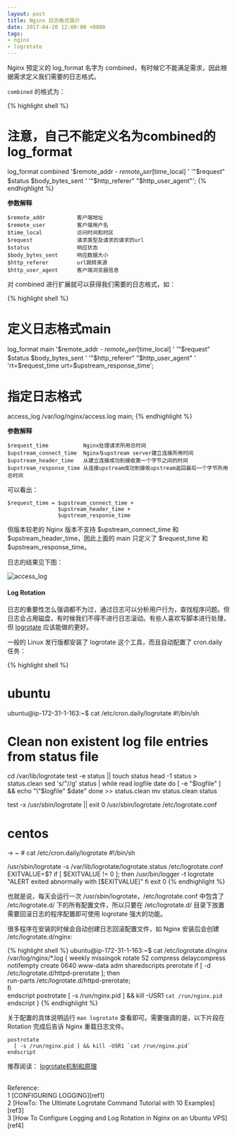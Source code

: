 ```yaml
---
layout: post
title: Nginx 日志格式简介
date: 2017-04-20 12:00:00 +0800
tags:
- nginx
- logrotate
---
```


Nginx 预定义的 log_format 名字为 combined，有时候它不能满足需求，因此根据需求定义我们需要的日志格式。

`combined` 的格式为：

{% highlight shell %}
# 注意，自己不能定义名为combined的log_format
log_format combined '$remote_addr - $remote_user [$time_local]  '
        '"$request" $status $body_bytes_sent '
        '"$http_referer" "$http_user_agent"';
{% endhighlight %}

**参数解释**

    $remote_addr          客户端地址
    $remote_user          客户端用户名
    $time_local           访问时间和时区
    $request              请求类型及请求的请求的url
    $status               响应状态
    $body_bytes_sent      响应数据大小
    $http_referer         url跳转来源
    $http_user_agent      客户端浏览器信息

对 combined 进行扩展就可以获得我们需要的日志格式，如：

{% highlight shell %}
# 定义日志格式main
log_format main '$remote_addr - $remote_user [$time_local]  '
        '"$request" $status $body_bytes_sent '
        '"$http_referer" "$http_user_agent" '
        'rt=$request_time urt=$upstream_response_time';

# 指定日志格式
access_log /var/log/nginx/access.log main;
{% endhighlight %}

**参数解释**

    $request_time           Nginx处理请求所用总时间
    $upstream_connect_time  Nginx与upstream server建立连接所用时间
    $upstream_header_time   从建立连接成功到接收第一个字节之间的时间
    $upstream_response_time 从连接upstream成功到接收upstream返回最后一个字节所用总时间

可以看出：

    $request_time = $upstream_connect_time +
                    $upstream_header_time +
                    $upstream_response_time

但版本较老的 Nginx 版本不支持 $upstream_connect_time 和 $upstream_header_time，因此上面的 main 只定义了 $request_time 和 $upstream_response_time。

日志的结果见下图：

![access_log](/assets/201704/access_log.png)

<h4>Log Rotation</h4>

日志的重要性怎么强调都不为过，通过日志可以分析用户行为，查找程序问题。但日志会占用磁盘，有时候我们不得不进行日志滚动。有些人喜欢写脚本进行处理，但 [logrotate][logrotate] 应该能做的更好。

一般的 Linux 发行版都安装了 logrotate 这个工具，而且自动配置了 cron.daily 任务：

{% highlight shell %}
# ubuntu
ubuntu@ip-172-31-1-163:~$ cat /etc/cron.daily/logrotate
#!/bin/sh

# Clean non existent log file entries from status file
cd /var/lib/logrotate
test -e status || touch status
head -1 status > status.clean
sed 's/"//g' status | while read logfile date
do
    [ -e "$logfile" ] && echo "\"$logfile\" $date"
done >> status.clean
mv status.clean status

test -x /usr/sbin/logrotate || exit 0
/usr/sbin/logrotate /etc/logrotate.conf

# centos
→ ~ # cat /etc/cron.daily/logrotate
#!/bin/sh

/usr/sbin/logrotate -s /var/lib/logrotate/logrotate.status /etc/logrotate.conf
EXITVALUE=$?
if [ $EXITVALUE != 0 ]; then
    /usr/bin/logger -t logrotate "ALERT exited abnormally with [$EXITVALUE]"
fi
exit 0
{% endhighlight %}

也就是说，每天会运行一次 /usr/sbin/logrotate，/etc/logrotate.conf 中包含了 /etc/logrotate.d/ 下的所有配置文件，所以只要在 /etc/logrotate.d/ 目录下放置需要回滚日志的程序配置即可使用 logrotate 强大的功能。

很多程序在安装的时候会自动创建日志回滚配置文件，如 Nginx 安装后会创建 /etc/logrotate.d/nginx:

{% highlight shell %}
ubuntu@ip-172-31-1-163:~$ cat /etc/logrotate.d/nginx
/var/log/nginx/*.log {
	weekly
	missingok
	rotate 52
	compress
	delaycompress
	notifempty
	create 0640 www-data adm
	sharedscripts
	prerotate
		if [ -d /etc/logrotate.d/httpd-prerotate ]; then \
			run-parts /etc/logrotate.d/httpd-prerotate; \
		fi \
	endscript
	postrotate
		[ -s /run/nginx.pid ] && kill -USR1 `cat /run/nginx.pid`
	endscript
}
{% endhighlight %}

关于配置的具体说明运行 `man logrotate` 查看即可。需要强调的是，以下片段在 Rotation 完成后告诉 Nginx 重载日志文件。

    postrotate
      [ -s /run/nginx.pid ] && kill -USR1 `cat /run/nginx.pid`
    endscript


推荐阅读： [logrotate机制和原理][ref2]

<br>
<span class="post-meta">
Reference:
</span>
<br>
<span class="post-meta">
1 [CONFIGURING LOGGING][ref1]<br>
2 [HowTo: The Ultimate Logrotate Command Tutorial with 10 Examples][ref3]<br>
3 [How To Configure Logging and Log Rotation in Nginx on an Ubuntu VPS][ref4]
</span>

[ref1]: https://www.nginx.com/resources/admin-guide/logging-and-monitoring/
[logrotate]: https://github.com/logrotate/logrotate
[ref2]: http://blog.lightxue.com/how-logrotate-works
[ref3]: http://www.thegeekstuff.com/2010/07/logrotate-examples/
[ref4]: https://www.digitalocean.com/community/tutorials/how-to-configure-logging-and-log-rotation-in-nginx-on-an-ubuntu-vps
